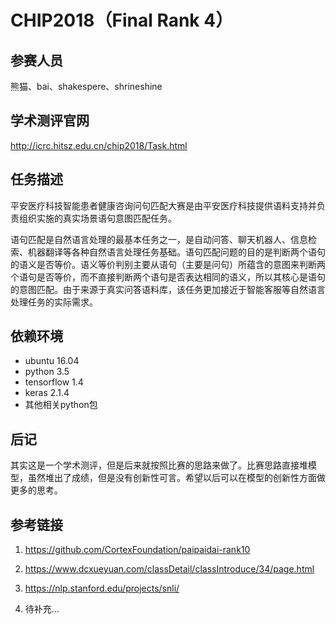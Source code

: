 # CHIP2018（Final Rank 4）

## 参赛人员

熊猫、bai、shakespere、shrineshine

## 学术测评官网

http://icrc.hitsz.edu.cn/chip2018/Task.html

## 任务描述

平安医疗科技智能患者健康咨询问句匹配大赛是由平安医疗科技提供语料支持并负责组织实施的真实场景语句意图匹配任务。

语句匹配是自然语言处理的最基本任务之一，是自动问答、聊天机器人、信息检索、机器翻译等各种自然语言处理任务基础。语句匹配问题的目的是判断两个语句的语义是否等价。语义等价判别主要从语句（主要是问句）所蕴含的意图来判断两个语句是否等价，而不直接判断两个语句是否表达相同的语义，所以其核心是语句的意图匹配。由于来源于真实问答语料库，该任务更加接近于智能客服等自然语言处理任务的实际需求。

## 依赖环境

- ubuntu 16.04
- python 3.5
- tensorflow 1.4
- keras 2.1.4
- 其他相关python包

## 后记

其实这是一个学术测评，但是后来就按照比赛的思路来做了。比赛思路直接堆模型，虽然堆出了成绩，但是没有创新性可言。希望以后可以在模型的创新性方面做更多的思考。

## 参考链接

1. https://github.com/CortexFoundation/paipaidai-rank10

2. https://www.dcxueyuan.com/classDetail/classIntroduce/34/page.html

3. https://nlp.stanford.edu/projects/snli/

4. 待补充...